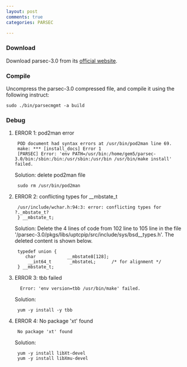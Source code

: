 ```yaml
---
layout: post
comments: true
categories: PARSEC

---
```

### Download

Download parsec-3.0 from its [official website](http://parsec.cs.princeton.edu/download.htm).

### Compile

Uncompress the parsec-3.0 compressed file, and compile it using the following instruct:

    sudo ./bin/parsecmgmt -a build
	
### Debug

1. ERROR 1: pod2man error

        POD document had syntax errors at /usr/bin/pod2man line 69.  
        make: *** [install_docs] Error 1   
        [PARSEC] Error: 'env PATH=/usr/bin:/home/gem5/parsec-3.0/bin:/sbin:/bin:/usr/sbin:/usr/bin /usr/bin/make install' failed.   
	
   Solution: delete pod2man file
  
        sudo rm /usr/bin/pod2man
	  
2. ERROR 2: conflicting types for __mbstate_t
    
        /usr/include/wchar.h:94:3: error: conflicting types for ?._mbstate_t?
        } __mbstate_t;
  
   Solution: Delete the 4 lines of code from 102 line to 105 line in the file '/parsec-3.0/pkgs/libs/uptcpip/src/include/sys/bsd__types.h'. The deleted content is shown below.

        typedef union {
           char            __mbstate8[128];
            __int64_t       _mbstateL;      /* for alignment */
        } __mbstate_t;   

3. ERROR 3: tbb failed

         Error: 'env version=tbb /usr/bin/make' failed.

   Solution: 

        yum -y install -y tbb
   
4. ERROR 4: No package 'xt' found

        No package 'xt' found

   Solution:
        
		yum -y install libXt-devel
	    yum -y install libXmu-devel
	 
	 
   

     



